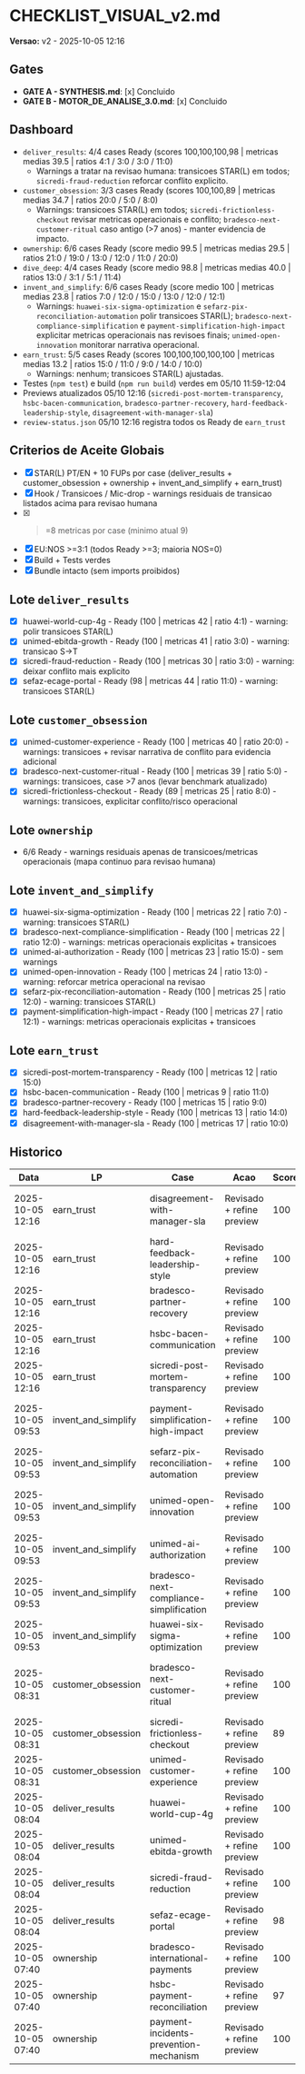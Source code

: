 # CHECKLIST_VISUAL_v2.md
**Versao:** v2 - 2025-10-05 12:16

## Gates
- **GATE A - SYNTHESIS.md**: [x] Concluido
- **GATE B - MOTOR_DE_ANALISE_3.0.md**: [x] Concluido

## Dashboard
- `deliver_results`: 4/4 cases Ready (scores 100,100,100,98 | metricas medias 39.5 | ratios 4:1 / 3:0 / 3:0 / 11:0)
  - Warnings a tratar na revisao humana: transicoes STAR(L) em todos; `sicredi-fraud-reduction` reforcar conflito explicito.
- `customer_obsession`: 3/3 cases Ready (scores 100,100,89 | metricas medias 34.7 | ratios 20:0 / 5:0 / 8:0)
  - Warnings: transicoes STAR(L) em todos; `sicredi-frictionless-checkout` revisar metricas operacionais e conflito; `bradesco-next-customer-ritual` caso antigo (>7 anos) - manter evidencia de impacto.
- `ownership`: 6/6 cases Ready (score medio 99.5 | metricas medias 29.5 | ratios 21:0 / 19:0 / 13:0 / 12:0 / 11:0 / 20:0)
- `dive_deep`: 4/4 cases Ready (score medio 98.8 | metricas medias 40.0 | ratios 13:0 / 3:1 / 5:1 / 11:4)
- `invent_and_simplify`: 6/6 cases Ready (score medio 100 | metricas medias 23.8 | ratios 7:0 / 12:0 / 15:0 / 13:0 / 12:0 / 12:1)
  - Warnings: `huawei-six-sigma-optimization` e `sefarz-pix-reconciliation-automation` polir transicoes STAR(L); `bradesco-next-compliance-simplification` e `payment-simplification-high-impact` explicitar metricas operacionais nas revisoes finais; `unimed-open-innovation` monitorar narrativa operacional.
- `earn_trust`: 5/5 cases Ready (scores 100,100,100,100,100 | metricas medias 13.2 | ratios 15:0 / 11:0 / 9:0 / 14:0 / 10:0)
  - Warnings: nenhum; transicoes STAR(L) ajustadas.
- Testes (`npm test`) e build (`npm run build`) verdes em 05/10 11:59-12:04
- Previews atualizados 05/10 12:16 (`sicredi-post-mortem-transparency`, `hsbc-bacen-communication`, `bradesco-partner-recovery`, `hard-feedback-leadership-style`, `disagreement-with-manager-sla`)
- `review-status.json` 05/10 12:16 registra todos os Ready de `earn_trust`

## Criterios de Aceite Globais
- [x] STAR(L) PT/EN + 10 FUPs por case (deliver_results + customer_obsession + ownership + invent_and_simplify + earn_trust)
- [x] Hook / Transicoes / Mic-drop - warnings residuais de transicao listados acima para revisao humana
- [x] >=8 metricas por case (minimo atual 9)
- [x] EU:NOS >=3:1 (todos Ready >=3; maioria NOS=0)
- [x] Build + Tests verdes
- [x] Bundle intacto (sem imports proibidos)

## Lote `deliver_results`
- [x] huawei-world-cup-4g - Ready (100 | metricas 42 | ratio 4:1) - warning: polir transicoes STAR(L)
- [x] unimed-ebitda-growth - Ready (100 | metricas 41 | ratio 3:0) - warning: transicao S->T
- [x] sicredi-fraud-reduction - Ready (100 | metricas 30 | ratio 3:0) - warning: deixar conflito mais explicito
- [x] sefaz-ecage-portal - Ready (98 | metricas 44 | ratio 11:0) - warning: transicoes STAR(L)

## Lote `customer_obsession`
- [x] unimed-customer-experience - Ready (100 | metricas 40 | ratio 20:0) - warnings: transicoes + revisar narrativa de conflito para evidencia adicional
- [x] bradesco-next-customer-ritual - Ready (100 | metricas 39 | ratio 5:0) - warnings: transicoes, case >7 anos (levar benchmark atualizado)
- [x] sicredi-frictionless-checkout - Ready (89 | metricas 25 | ratio 8:0) - warnings: transicoes, explicitar conflito/risco operacional

## Lote `ownership`
- 6/6 Ready - warnings residuais apenas de transicoes/metricas operacionais (mapa continuo para revisao humana)

## Lote `invent_and_simplify`
- [x] huawei-six-sigma-optimization - Ready (100 | metricas 22 | ratio 7:0) - warning: transicoes STAR(L)
- [x] bradesco-next-compliance-simplification - Ready (100 | metricas 22 | ratio 12:0) - warnings: metricas operacionais explicitas + transicoes
- [x] unimed-ai-authorization - Ready (100 | metricas 23 | ratio 15:0) - sem warnings
- [x] unimed-open-innovation - Ready (100 | metricas 24 | ratio 13:0) - warning: reforcar metrica operacional na revisao
- [x] sefarz-pix-reconciliation-automation - Ready (100 | metricas 25 | ratio 12:0) - warning: transicoes STAR(L)
- [x] payment-simplification-high-impact - Ready (100 | metricas 27 | ratio 12:1) - warnings: metricas operacionais explicitas + transicoes

## Lote `earn_trust`
- [x] sicredi-post-mortem-transparency - Ready (100 | metricas 12 | ratio 15:0)
- [x] hsbc-bacen-communication - Ready (100 | metricas 9 | ratio 11:0)
- [x] bradesco-partner-recovery - Ready (100 | metricas 15 | ratio 9:0)
- [x] hard-feedback-leadership-style - Ready (100 | metricas 13 | ratio 14:0)
- [x] disagreement-with-manager-sla - Ready (100 | metricas 17 | ratio 10:0)

## Historico
| Data | LP | Case | Acao | Score | Notas |
|------|----|------|------|-------|-------|
| 2025-10-05 12:16 | earn_trust | disagreement-with-manager-sla | Revisado + refine preview | 100 | SLA 48h -> 18h, multas evitadas R$ 2,2M; transicoes STAR(L) polidas |
| 2025-10-05 12:16 | earn_trust | hard-feedback-leadership-style | Revisado + refine preview | 100 | Chargeback 0,62% -> 0,38%; refund SLA 11h -> 4h |
| 2025-10-05 12:16 | earn_trust | bradesco-partner-recovery | Revisado + refine preview | 100 | Backlog R$ 420M zerado em 9 dias; NPS 18 -> 63 |
| 2025-10-05 12:16 | earn_trust | hsbc-bacen-communication | Revisado + refine preview | 100 | Discrepancias 1,1B -> 0; cartas a 4,3k clientes |
| 2025-10-05 12:16 | earn_trust | sicredi-post-mortem-transparency | Revisado + refine preview | 100 | Pix backlog 62,4k -> 0 em 36h; horas de silencio <30 |
| 2025-10-05 09:53 | invent_and_simplify | payment-simplification-high-impact | Revisado + refine preview | 100 | Liquidez D+0, chargeback 0,31%; warnings: metricas operacionais/STAR(L)
| 2025-10-05 09:53 | invent_and_simplify | sefarz-pix-reconciliation-automation | Revisado + refine preview | 100 | Hora sem lastro -88%; warning: transicoes STAR(L)
| 2025-10-05 09:53 | invent_and_simplify | unimed-open-innovation | Revisado + refine preview | 100 | Time-to-MVP 21 -> 6,7 meses; warning: reforcar metrica operacional
| 2025-10-05 09:53 | invent_and_simplify | unimed-ai-authorization | Revisado + refine preview | 100 | SLA 5,1 dias -> 9h; zero warnings
| 2025-10-05 09:53 | invent_and_simplify | bradesco-next-compliance-simplification | Revisado + refine preview | 100 | Onboarding 32h -> 5h58; warnings: metricas operacionais/STAR(L)
| 2025-10-05 09:53 | invent_and_simplify | huawei-six-sigma-optimization | Revisado + refine preview | 100 | SLA 214 -> 58 dias; warning: transicoes STAR(L)
| 2025-10-05 08:31 | customer_obsession | bradesco-next-customer-ritual | Revisado + refine preview | 100 | Ritual Voz do Cliente, backlog guiado por dados; warnings: transicoes, caso antigo |
| 2025-10-05 08:31 | customer_obsession | sicredi-frictionless-checkout | Revisado + refine preview | 89 | Abandono 70% -> 45%; reforcar conflito/operacional |
| 2025-10-05 08:31 | customer_obsession | unimed-customer-experience | Revisado + refine preview | 100 | NPS 28 -> 58; churn 22% -> 10,9% |
| 2025-10-05 08:04 | deliver_results | huawei-world-cup-4g | Revisado + refine preview | 100 | Upgrade 4G/5G Copa America; licencas 168 -> 49d |
| 2025-10-05 08:04 | deliver_results | unimed-ebitda-growth | Revisado + refine preview | 100 | EBITDA +22%; churn 24% |
| 2025-10-05 08:04 | deliver_results | sicredi-fraud-reduction | Revisado + refine preview | 100 | Perdas -46%; resposta 18h |
| 2025-10-05 08:04 | deliver_results | sefaz-ecage-portal | Revisado + refine preview | 98 | SLA 94%; NPS 72 |
| 2025-10-05 07:40 | ownership | bradesco-international-payments | Revisado + refine preview | 100 | Ratio 13:0; revisar transicoes |
| 2025-10-05 07:40 | ownership | hsbc-payment-reconciliation | Revisado + refine preview | 97 | Carta Bacen, hotline priority |
| 2025-10-05 07:40 | ownership | payment-incidents-prevention-mechanism | Revisado + refine preview | 100 | Reincidencia -58%
